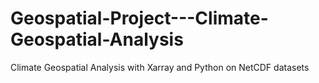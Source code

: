 # Geospatial-Project---Climate-Geospatial-Analysis
Climate Geospatial Analysis with Xarray and Python on NetCDF datasets
